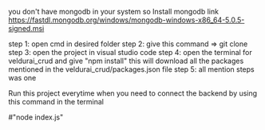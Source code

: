 you don't have mongodb in your system so Install mongodb link https://fastdl.mongodb.org/windows/mongodb-windows-x86_64-5.0.5-signed.msi


step 1: open cmd in desired folder
step 2: give this command => git clone
step 3: open the project in visual studio code
step 4: open the terminal for veldurai_crud and give "npm install" this will download all the packages mentioned in the veldurai_crud/packages.json file
step 5: all mention steps was one 

Run this project everytime when you need to connect the backend by using this command in the terminal

#"node index.js"
